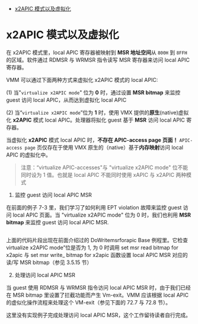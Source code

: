 
<!-- @import "[TOC]" {cmd="toc" depthFrom=1 depthTo=6 orderedList=false} -->

<!-- code_chunk_output -->

- [x2APIC 模式以及虚拟化](#x2apic-模式以及虚拟化)

<!-- /code_chunk_output -->

# x2APIC 模式以及虚拟化

在 x2APIC 模式里，local APIC 寄存器被映射到 **MSR 地址空间**从 `800H` 到 `8FFH` 的区域。软件通过 RDMSR 与 WRMSR 指令读写 MSR 寄存器来访问 local APIC 寄存器。

VMM 可以通过下面两种方式来虚拟化 x2APIC 模式的 local APIC:

 (1) 当"`virtualize x2APIC mode`" 位为 **0** 时，通过设置 **MSR bitmap** 来监控 guest 访问 local APIC，从而达到虚拟化 local APIC

 (2) 当“`virtualize x2APIC mode`”位为 **1** 时，使用 VMX 提供的**原生**(native)虚拟化 **x2APIC** 模式 local APIC。处理器将拟化 guest 基于 **MSR** 访问 local APIC 寄存器。

当虚拟化 **x2APIC** 模式 local APIC 时，**不存在 APIC-access page 页面！** `APIC-access page` 页仅存在于使用 VMX 原生的（native）基于**内存映射**访问 local APIC 的虚拟化中。

>注意：“virtualize APIC-accesses"与 "virtualize x2APIC mode" 位不能同时设为 1 值。也就是 local APIC 不能同时使用 xAPIC 与 x2APIC 两种模式

1. 监控 guest 访问 local APIC MSR

在前面的例子 7-3 里，我们学习了如何利用 EPT violation 故障来监控 guest 访问 local APIC 页面。当 "virtualize x2APIC mode" 位为 0 时，我们也利用 **MSR bitmap** 来监控 guest 访问 local APIC MSR.

```x86asm

```

上面的代码片段出现在前面介绍过的 DoWritemsrforapic Base 例程里。它检查  virtualize x2APIC mode”位是否为 1, 为 0 时调用 set msr read bitmap for x2apic 与  set msr write_ bitmap for x2apic 函数设置 local APIC MSR 对应的读/写 MSR bitmap（参见 3.5.15 节）

2. 处理访问 local APIC MSR

当 guest 使用 RDMSR 与 WRMSR 指令访问 local APIC MSR 时，由于我们已经在  MSR bitmap 里设置了拦截功能而产生 Vm-exit。VMM 应该根据 local APIC 的虚似化操作流程来处理这个 VM-exit（参见下面的 72.7 与 72.8 节）。

这里没有实现例子完成处理访问 local APIC MSR，这个工作留待读者自行完成。